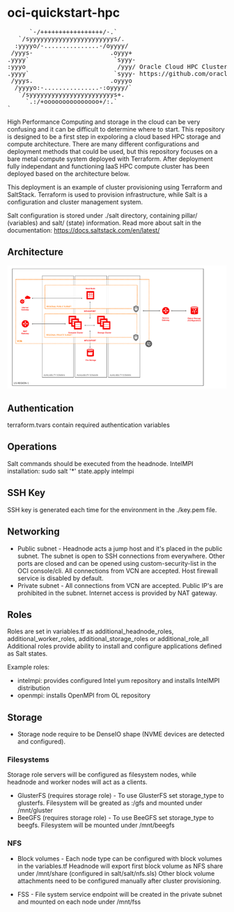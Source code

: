 # oci-quickstart-hpc

<pre>
      `-/+++++++++++++++++/-.`
   `/syyyyyyyyyyyyyyyyyyyyyyys/.
  :yyyyo/-...............-/oyyyy/
 /yyys-                     .oyyy+
.yyyy`                       `syyy-
:yyyo                         /yyy/ Oracle Cloud HPC Cluster Demo
.yyyy`                       `syyy- https://github.com/oracle/oci-quickstart-hpc
 /yyys.                     .oyyyo
  /yyyyo:-...............-:oyyyy/`
   `/syyyyyyyyyyyyyyyyyyyyyyys+.
     `.:/+ooooooooooooooo+/:.`
`
</pre>

High Performance Computing and storage in the cloud can be very confusing and it can be difficult to determine where to start. This repository is designed to be a first step in expoloring a cloud based HPC storage and compute architecture. There are many different configurations and deployment methods that could be used, but this repository focuses on a bare metal compute system deployed with Terraform. After deployment fully independant and functioning IaaS HPC compute cluster has been deployed based on the architecture below.

This deployment is an example of cluster provisioning using Terraform and SaltStack. Terraform is used to provision infrastructure, while Salt is a configuration and cluster management system. 

Salt configuration is stored under ./salt directory, containing pillar/ (variables) and salt/ (state) information. Read more about salt in the documentation: https://docs.saltstack.com/en/latest/

## Architecture
![Architecture](images/architecture.png)

## Authentication
terraform.tvars contain required authentication variables

## Operations
Salt commands should be executed from the headnode. 
IntelMPI installation: sudo salt '*' state.apply intelmpi

## SSH Key
SSH key is generated each time for the environment in the ./key.pem file. 

## Networking 
* Public subnet - Headnode acts a jump host and it's placed in the public subnet. The subnet is open to SSH connections from everywhere. Other ports are closed and can be opened using custom-security-list in the OCI console/cli.  All connections from VCN are accepted. Host firewall service is disabled by default. 
* Private subnet - All connections from VCN are accepted. Public IP's are prohibited in the subnet. Internet access is provided by NAT gateway. 
  
## Roles
Roles are set in variables.tf as additional_headnode_roles, additional_worker_roles, additional_storage_roles or additional_role_all Additional roles provide ability to install and configure applications defined as Salt states. 

Example roles:
* intelmpi: provides configured Intel yum repository and installs IntelMPI distribution
* openmpi: installs OpenMPI from OL repository

## Storage
* Storage node require to be DenseIO shape (NVME devices are detected and configured).

### Filesystems

Storage role servers will be configured as filesystem nodes, while headnode and worker nodes will act as a clients. 
* GlusterFS (requires storage role) - To use GlusterFS set storage_type to glusterfs.  Filesystem will be greated as :/gfs and mounted under /mnt/gluster
* BeeGFS (requires storage role) - To use BeeGFS set storage_type to beegfs.  Filesystem will be mounted under /mnt/beegfs

### NFS
* Block volumes - Each node type can be configured with block volumes in the variables.tf
  Headnode will export first block volume as NFS share under /mnt/share (configured in salt/salt/nfs.sls)
  Other block volume attachments need to be configured manually after cluster provisioning. 

* FSS - File system service endpoint will be created in the private subnet and mounted on each node under /mnt/fss

